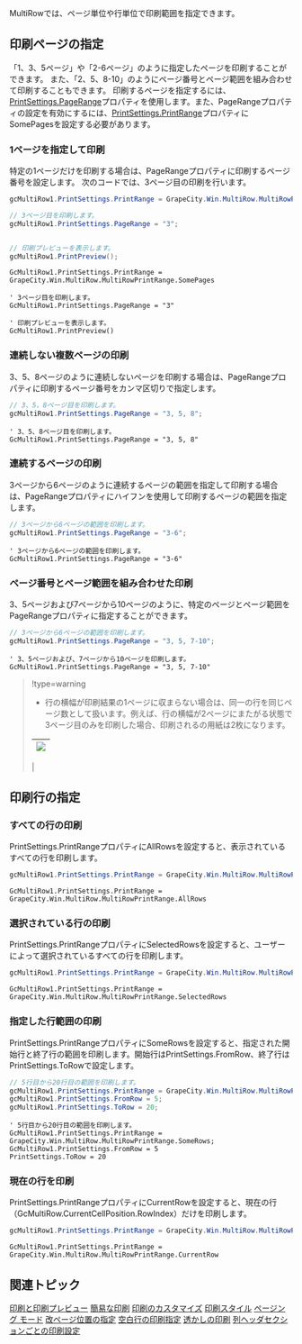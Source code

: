 MultiRowでは、ページ単位や行単位で印刷範囲を指定できます。

## 印刷ページの指定

「1、3、5ページ」や「2-6ページ」のように指定したページを印刷することができます。
また、「2、5、8-10」のようにページ番号とページ範囲を組み合わせて印刷することもできます。
印刷するページを指定するには、[PrintSettings.PageRange](gcdocsite__documentlink?toc-item-id=e192e6b2-52ee-4e61-9f73-3bb7341281e9)プロパティを使用します。また、PageRangeプロパティの設定を有効にするには、[PrintSettings.PrintRange](gcdocsite__documentlink?toc-item-id=1f98823e-8387-4552-b12a-a06d09155381)プロパティにSomePagesを設定する必要があります。

### 1ページを指定して印刷

特定の1ページだけを印刷する場合は、PageRangeプロパティに印刷するページ番号を設定します。
次のコードでは、3ページ目の印刷を行います。

```csharp
gcMultiRow1.PrintSettings.PrintRange = GrapeCity.Win.MultiRow.MultiRowPrintRange.SomePages;

// 3ページ目を印刷します。
gcMultiRow1.PrintSettings.PageRange = "3";


// 印刷プレビューを表示します。
gcMultiRow1.PrintPreview();
```

```vbnet
GcMultiRow1.PrintSettings.PrintRange = GrapeCity.Win.MultiRow.MultiRowPrintRange.SomePages

' 3ページ目を印刷します。
GcMultiRow1.PrintSettings.PageRange = "3"

' 印刷プレビューを表示します。
GcMultiRow1.PrintPreview()
```

### 連続しない複数ページの印刷

3、5、8ページのように連続しないページを印刷する場合は、PageRangeプロパティに印刷するページ番号をカンマ区切りで指定します。

```csharp
// 3、5、8ページ目を印刷します。
gcMultiRow1.PrintSettings.PageRange = "3, 5, 8";
```

```vbnet
' 3、5、8ページ目を印刷します。
GcMultiRow1.PrintSettings.PageRange = "3, 5, 8"
```

### 連続するページの印刷

3ページから6ページのように連続するページの範囲を指定して印刷する場合は、PageRangeプロパティにハイフンを使用して印刷するページの範囲を指定します。

```csharp
// 3ページから6ページの範囲を印刷します。
gcMultiRow1.PrintSettings.PageRange = "3-6";
```

```vbnet
' 3ページから6ページの範囲を印刷します。
GcMultiRow1.PrintSettings.PageRange = "3-6"
```

### ページ番号とページ範囲を組み合わせた印刷

3、5ページおよび7ページから10ページのように、特定のページとページ範囲をPageRangeプロパティに指定することができます。

```csharp
// 3ページから6ページの範囲を印刷します。
gcMultiRow1.PrintSettings.PageRange = "3, 5, 7-10";
```

```vbnet
' 3、5ページおよび、7ページから10ページを印刷します。
GcMultiRow1.PrintSettings.PageRange = "3, 5, 7-10"
```

> !type=warning
>
> * 行の横幅が印刷結果の1ページに収まらない場合は、同一の行を同じページ数として扱います。例えば、行の横幅が2ページにまたがる状態で3ページ目のみを印刷した場合、印刷されるの用紙は2枚になります。
>
> | ![](/DOCUMENT_SITE_LINK_PREFIX_HERE/document-site-files/images/f148c511-6e98-4b55-9904-150a375d5825/images/userguide/printing_pageprnumber_thumb.png) |
> | --- |
> |

## 印刷行の指定

### すべての行の印刷

PrintSettings.PrintRangeプロパティにAllRowsを設定すると、表示されているすべての行を印刷します。

```csharp
gcMultiRow1.PrintSettings.PrintRange = GrapeCity.Win.MultiRow.MultiRowPrintRange.AllRows;
```

```vbnet
GcMultiRow1.PrintSettings.PrintRange = GrapeCity.Win.MultiRow.MultiRowPrintRange.AllRows
```

### 選択されている行の印刷

PrintSettings.PrintRangeプロパティにSelectedRowsを設定すると、ユーザーによって選択されているすべての行を印刷します。

```csharp
gcMultiRow1.PrintSettings.PrintRange = GrapeCity.Win.MultiRow.MultiRowPrintRange.SelectedRows;
```

```vbnet
GcMultiRow1.PrintSettings.PrintRange = GrapeCity.Win.MultiRow.MultiRowPrintRange.SelectedRows
```

### 指定した行範囲の印刷

PrintSettings.PrintRangeプロパティにSomeRowsを設定すると、指定された開始行と終了行の範囲を印刷します。開始行はPrintSettings.FromRow、終了行はPrintSettings.ToRowで設定します。

```csharp
// 5行目から20行目の範囲を印刷します。
gcMultiRow1.PrintSettings.PrintRange = GrapeCity.Win.MultiRow.MultiRowPrintRange.SomeRows;
gcMultiRow1.PrintSettings.FromRow = 5;
gcMultiRow1.PrintSettings.ToRow = 20;
```

```vbnet
' 5行目から20行目の範囲を印刷します。
GcMultiRow1.PrintSettings.PrintRange = GrapeCity.Win.MultiRow.MultiRowPrintRange.SomeRows;
GcMultiRow1.PrintSettings.FromRow = 5
PrintSettings.ToRow = 20
```

### 現在の行を印刷

PrintSettings.PrintRangeプロパティにCurrentRowを設定すると、現在の行（GcMultiRow.CurrentCellPosition.RowIndex）だけを印刷します。

```csharp
gcMultiRow1.PrintSettings.PrintRange = GrapeCity.Win.MultiRow.MultiRowPrintRange.CurrentRow;
```

```vbnet
GcMultiRow1.PrintSettings.PrintRange = GrapeCity.Win.MultiRow.MultiRowPrintRange.CurrentRow
```

## 関連トピック

[印刷と印刷プレビュー](gcdocsite__documentlink?toc-item-id=5b3a3722-2e41-4abb-b461-77030eab0b12)
[簡易な印刷](gcdocsite__documentlink?toc-item-id=3951a446-7fd8-464c-9e71-a36f3e83307f)
[印刷のカスタマイズ](gcdocsite__documentlink?toc-item-id=f929245c-c3d2-42d3-b12f-a4df3fe50c44)
[印刷スタイル](gcdocsite__documentlink?toc-item-id=aa24eab5-0dba-4555-aab5-5cb3bb11a11e)
[ページング モード](gcdocsite__documentlink?toc-item-id=8d04ca3a-1cf5-42a2-a3f7-faa8d97cda95)
[改ページ位置の指定](gcdocsite__documentlink?toc-item-id=c78279bb-782e-4308-ba68-528c1a91efdf)
[空白行の印刷指定](gcdocsite__documentlink?toc-item-id=34938ed2-ecdf-48a4-a270-f790bcf91fc4)
[透かしの印刷](gcdocsite__documentlink?toc-item-id=a5afb1e3-9cd7-4e58-8fd3-e1d222116610)
[列ヘッダセクションごとの印刷設定](gcdocsite__documentlink?toc-item-id=9861ae8a-85df-4af0-9bb2-c896038b70af)